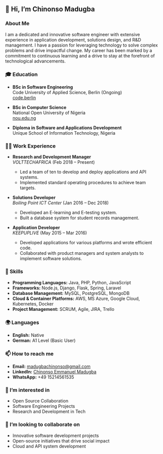 ## 👋 Hi, I’m Chinonso Madugba

### About Me
I am a dedicated and innovative software engineer with extensive experience in application development, solutions design, and R&D management. I have a passion for leveraging technology to solve complex problems and drive impactful change. My career has been marked by a commitment to continuous learning and a drive to stay at the forefront of technological advancements.

### 🎓 Education
- **BSc in Software Engineering**  
  Code University of Applied Science, Berlin (Ongoing)  
  [code.berlin](https://code.berlin/en/)

- **BSc in Computer Science**  
  National Open University of Nigeria  
  [nou.edu.ng](https://nou.edu.ng)

- **Diploma in Software and Applications Development**  
  Unique School of Information Technology, Nigeria

### 👨‍💻 Work Experience
- **Research and Development Manager**  
  *VOLTTECHAFRICA* (Feb 2018 – Present)  
  - Led a team of ten to develop and deploy applications and API systems.
  - Implemented standard operating procedures to achieve team targets.

- **Solutions Developer**  
  *Boiling Point ICT Center* (Jan 2016 – Dec 2018)  
  - Developed an E-learning and E-testing system.
  - Built a database system for student records management.

- **Application Developer**  
  *KEEPUPLIVE* (May 2015 – Mar 2016)  
  - Developed applications for various platforms and wrote efficient code.
  - Collaborated with product managers and system analysts to implement software solutions.

### 🌱 Skills
- **Programming Languages:** Java, PHP, Python, JavaScript
- **Frameworks:** Node.js, Django, Flask, Spring, Laravel
- **Database Management:** MySQL, PostgreSQL, MongoDB
- **Cloud & Container Platforms:** AWS, MS Azure, Google Cloud, Kubernetes, Docker
- **Project Management:** SCRUM, Agile, JIRA, Trello

### 🌍 Languages
- **English:** Native
- **German:** A1 Level (Basic User)

### 📫 How to reach me
- **Email:** madugbachinonso@gmail.com
- **LinkedIn:** [Chinonso Emmanuel Madugba](https://www.linkedin.com/in/chinonso-emmanuel-madugba-4605b6191)
- **WhatsApp:** +49 15214561535

### 👀 I’m interested in
- Open Source Collaboration
- Software Engineering Projects
- Research and Development in Tech

### 💞️ I’m looking to collaborate on
- Innovative software development projects
- Open-source initiatives that drive social impact
- Cloud and API system development
